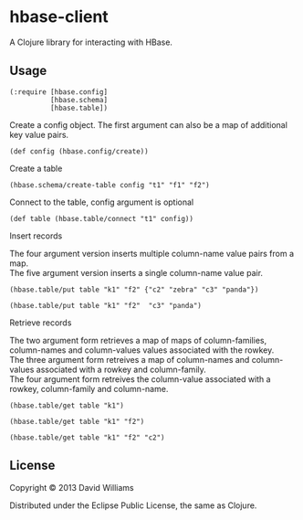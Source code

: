 # hbase-client

A Clojure library for interacting with HBase.

## Usage

    (:require [hbase.config]
              [hbase.schema]
              [hbase.table])
        
Create a config object.  The first argument can also be a map of additional key value pairs.

    (def config (hbase.config/create))

Create a table

    (hbase.schema/create-table config "t1" "f1" "f2")
    
Connect to the table, config argument is optional

    (def table (hbase.table/connect "t1" config))
    
Insert records

The four argument version inserts multiple column-name value pairs from a map.  
The five argument version inserts a single column-name value pair.  

    (hbase.table/put table "k1" "f2" {"c2" "zebra" "c3" "panda"})

    (hbase.table/put table "k1" "f2"  "c3" "panda")

Retrieve records

The two argument form retrieves a map of maps of column-families, column-names and column-values values associated with the rowkey.  
The three argument form retreives a map of column-names and column-values associated with a rowkey and column-family.  
The four argument form retreives the column-value associated with a rowkey, column-family and column-name.  

    (hbase.table/get table "k1")

    (hbase.table/get table "k1" "f2")
    
    (hbase.table/get table "k1" "f2" "c2")
    
    
## License

Copyright © 2013 David Williams

Distributed under the Eclipse Public License, the same as Clojure.
